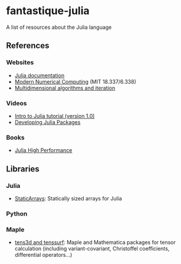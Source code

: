 # fantastique-julia

A list of resources about the Julia language

## References

### Websites

- [Julia documentation](https://docs.julialang.org/)
- [Modern Numerical Computing](http://courses.csail.mit.edu/18.337/2018/) (MIT 18.337/6.338)
- [Multidimensional algorithms and iteration](https://julialang.org/blog/2016/02/iteration/)

### Videos

- [Intro to Julia tutorial (version 1.0)](https://youtu.be/8h8rQyEpiZA)
- [Developing Julia Packages](https://youtu.be/QVmU29rCjaA)

### Books

- [Julia High Performance](https://juliahighperformance.com/)

## Libraries

### Julia

- [StaticArrays](https://github.com/JuliaArrays/StaticArrays.jl):
  Statically sized arrays for Julia

### Python

### Maple

- [tens3d and tenssurf](http://jean.garrigues.perso.centrale-marseille.fr/tens3d.html):
Maple and Mathematica packages for tensor calculation (including variant-covariant, Christoffel coefficients, differential operators…)



<!-- Local Variables: -->
<!-- fill-column: 80 -->
<!-- End: -->

